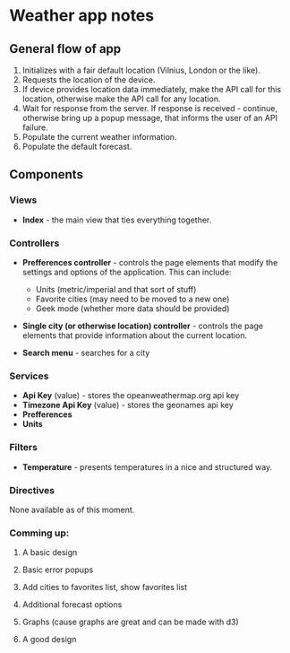 Weather app notes
=================

## General flow of app

1. Initializes with a fair default location (Vilnius, London or the like).
2. Requests the location of the device.
3. If device provides location data immediately, make the API call for this location, otherwise make the API call for any location.
4. Wait for response from the server. If response is received - continue, otherwise bring up a popup message, that informs the user of an API failure.
5. Populate the current weather information.
6. Populate the default forecast.

## Components

### Views

* **Index** - the main view that ties everything together.

### Controllers

* **Prefferences controller** - controls the page elements that modify the settings and options of the application. This can include:
	* Units (metric/imperial and that sort of stuff)
	* Favorite cities (may need to be moved to a new one)
	* Geek mode (whether more data should be provided)

* **Single city (or otherwise location) controller** - controls the page elements that provide information about the current location.

* **Search menu** - searches for a city

### Services

* **Api Key** (value) - stores the opeanweathermap.org api key
* **Timezone Api Key** (value) - stores the geonames api key
* **Prefferences**
* **Units**

### Filters

* **Temperature** - presents temperatures in a nice and structured way.

### Directives

None available as of this moment.

### Comming up:

1. A basic design

1. Basic error popups

1. Add cities to favorites list, show favorites list

1. Additional forecast options

1. Graphs (cause graphs are great and can be made with d3)

1. A good design